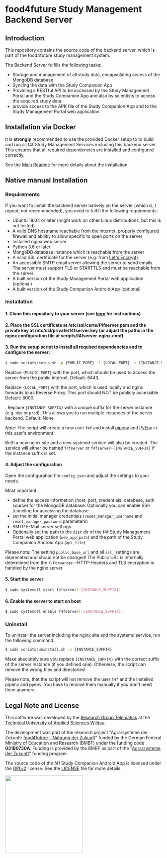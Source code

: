 # food4future Study Management Backend Server

## Introduction
This repository contains the source code of the backend server, which is part of the food4future study management system.

The Backend Server fulfills the following tasks:
- Storage and management of all study data, encapsulating access of the MongoDB database
- Syncing the data with the Study Companion App
- Providing a RESTful API to be accessed by the Study Management Portal and the Study Companion App and also by scientists to access the acquired study data
- provide access to the APK file of the Study Companion App and to the Study Management Portal web application

## Installation via Docker

It is **strongly** recommended to use the provided Docker setup to to build and run all f4f Study Management Services including this backend server. This ensures that all required dependencies are installed and configured correctly.

See the [Main Readme](../Readme.md) for more details about the installation.

## Native manual Installation

### Requirements

If you want to install the backend server natively on the server (which is, I repeat, not receommended), you need to fulfill the following requirements:

- Ubuntu 18.04 or later (might work on other Linux distributions, but this is not tested)
- A valid DNS hostname reachable from the internet, properly configured firewall and abilitiy to allow specific to open ports on the server
- Installed nginx web server
- Python 3.6 or later
- MongoDB database instance which is reachable from the server
- A valid SSL certificate for the server (e.g. from [Let's Encrypt](https://letsencrypt.org/))
- An accessible SMTP email server allowing the server to send emails. The server must support TLS or STARTTLS and must be reachable from the server.
- A built version of the Study Management Portal web application (optional)
- A built version of the Study Companion Android App (optional)

### Installation

#### 1. Clone this repository to your server (see [here](https://docs.github.com/en/github/creating-cloning-and-archiving-repositories/cloning-a-repository) for instructions)

#### 2. Place the SSL certificate at /etc/ssl/certs/f4fserver.pem and the private key at /etc/ssl/private/f4fserver.key (or adjust the paths in the nginx configuration file at scripts/f4fserver-nginx.conf)


#### 3. Run the setup script to install all required dependencies and to configure the server:

```bash
$ sudo scripts/setup.sh -p {PUBLIC_PORT} -l {LOCAL_PORT} -s {INSTANCE_SUFFIX}
```

Replace `{PUBLIC_PORT}` with the port, which should be used to access the server from the public internet. Default: 8443.

Replace `{LOCAL_PORT}` with the port, which is used locally and nginx forwards to as Reverse Proxy. This port should NOT be publicly accessible. Default: 8000.

. Replace `{INSTANCE_SUFFIX}` with a unique suffix for the server instance (e.g. `dev` or `prod`). This allows you to run multiple instances of the server backend. Default: None 

*Note:* The script will create a new user `f4f` and install [pipenv](https://pipenv.pypa.io/) and [PyEnv](https://github.com/pyenv/pyenv) in this user's environment!

Both a new nginx site and a new systemd service will also be created. The service will either be named `f4fserver` or `f4fserver-{INSTANCE_SUFFIX}` if the instance suffix is set.


#### 4. Adjust the configuration

Open the configuration file `config.json` and adjust the settings to your needs. 

Most important:
-  define the access information (host, port, credentials, database, auth source) for the MongoDB database. Optionally you can enable SSH tunneling for accessing the database.
-  set the initial manager credentials (`reset_manager_username` and `reset_manager_password` parameters) 
-  SMTP E-Mail server settings.
-  Optionally set the path to the `dist` dir of the f4f Study Management Portal web application (`web_app_path`) and the path of the Study Companion Android App (`apk_file`)

Please note: The setting `public_base_url` and all `ssl_` settings are deprecated and shoud not be changed! 
The Public URL is internally determined from the `X-Forwarder-`-HTTP-Headers and TLS encryption is handled by the nginx server.

#### 5. Start the server

```bash
$ sudo systemctl start f4fserver[-{INSTANCE_SUFFIX}]
```

#### 6. Enable the server to start on boot

```bash
$ sudo systemctl enable f4fserver[-{INSTANCE_SUFFIX}]
```



### Uninstall

To uninstall the server including the nginx site and the systemd service, run the following command:

```bash
$ sudo scripts/uninstall.sh -s {INSTANCE_SUFFIX}
```

Make absolutely sure you replace `{INSTANCE_SUFFIX}` with the correct suffix of the server instance (if you defined one). Otherwise, the script can remove the wrong files and directories!

Please note, that the script will not remove the user `f4f` and the installed pipenv and pyenv. You have to remove them manually if you don't need them anymore.

## Legal Note and License

This software was developed by the [Research Group Telematics](https://en.th-wildau.de/research-transfer/research/telematics/) at the [Technical University of Applied Sciences Wildau](https://en.th-wildau.de/).

The development was part of the research project "Agrarsysteme der Zukunft: [food4future – Nahrung der Zukunft](https://food4future.de/)" funded by the German Federal Ministry of Education and Research (BMBF) under the funding code **031B0730A**. Funding is provided by the BMBF as part of the "[Agrarsysteme der Zukunft](https://agrarsysteme-der-zukunft.de/)" funding program.


The source code of the f4f Study Companion Android App is licensed under the [GPLv2](https://www.gnu.org/licenses/old-licenses/gpl-2.0.html) license. See the [LICENSE](./LICENSE) file for more details.

<img src="https://en.th-wildau.de/files/_processed_/b/7/csm_BMBF_gefoerdert_2017_en_3164c4e794.jpg" width="250" />
